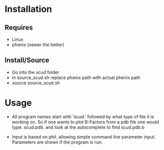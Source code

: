 # Installation #

## Requires ##

 * Linux
 * phenix (newer the better)

## Install/Source ##

* Go into the scud folder
* in source_scud.sh replace phenix path with actual phenix path
* source source_scud.sh

# Usage #

* All program names start with 'scud.' followed by what type of file it is working on. So if one wants to plot B-Factors from a pdb file one would type: scud.pdb. and look at the autocomplete to find scud.pdb.b 

* Input is based on phil, allowing simple command line parameter input. Parameters are shown if the program is run.
